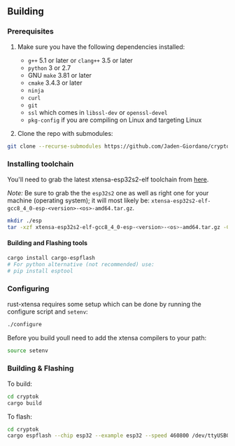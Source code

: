 ## Building

### Prerequisites

1. Make sure you have the following dependencies installed:

   * `g++` 5.1 or later or `clang++` 3.5 or later
   * `python` 3 or 2.7
   * GNU `make` 3.81 or later
   * `cmake` 3.4.3 or later
   * `ninja`
   * `curl`
   * `git`
   * `ssl` which comes in `libssl-dev` or `openssl-devel`
   * `pkg-config` if you are compiling on Linux and targeting Linux

2. Clone the repo with submodules:

``` sh
git clone --recurse-submodules https://github.com/Jaden-Giordano/cryptok
```

### Installing toolchain

You'll need to grab the latest xtensa-esp32s2-elf toolchain from [here](https://github.com/espressif/crosstool-NG/releases).

*Note:* Be sure to grab the the `esp32s2` one as well as right one for your machine (operating system); it will most likely be: `xtensa-esp32s2-elf-gcc8_4_0-esp-<version>-<os>-amd64.tar.gz`.

``` sh
mkdir ./esp
tar -xzf xtensa-esp32s2-elf-gcc8_4_0-esp-<version>-<os>-amd64.tar.gz -C ./esp
```

#### Building and Flashing tools

``` sh
cargo install cargo-espflash
# For python alternative (not recommended) use:
# pip install esptool 
```

### Configuring

rust-xtensa requires some setup which can be done by running the configure script and `setenv`:

``` sh
./configure
```

Before you build youll need to add the xtensa compilers to your path:

``` sh
source setenv
```

### Building & Flashing

To build:

``` sh
cd cryptok
cargo build
```

To flash:

``` sh
cd cryptok
cargo espflash --chip esp32 --example esp32 --speed 460800 /dev/ttyUSB0
```


